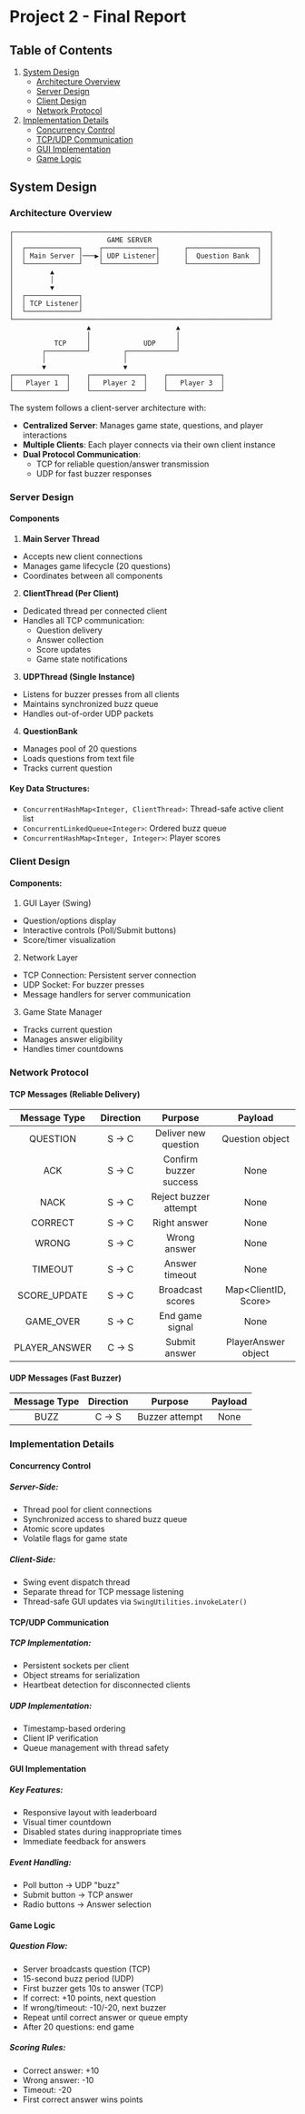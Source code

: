 # Project 2 - Final Report

## Table of Contents
1. [System Design](#system-design)
   - [Architecture Overview](#architecture-overview)
   - [Server Design](#server-design)
   - [Client Design](#client-design)
   - [Network Protocol](#network-protocol)
2. [Implementation Details](#implementation-details)
   - [Concurrency Control](#concurrency-control)
   - [TCP/UDP Communication](#tcpudp-communication)
   - [GUI Implementation](#gui-implementation)
   - [Game Logic](#game-logic)

## System Design

### Architecture Overview

```
┌───────────────────────────────────────────────────────────────┐
│                       GAME SERVER                             │
│  ┌─────────────┐    ┌─────────────┐      ┌─────────────────┐  │
│  │ Main Server │───▶│ UDP Listener│      │  Question Bank  │  │
│  └─────────────┘    └─────────────┘      └─────────────────┘  │
│         ▲                                                     │
│         │                                                     │
│         ▼                                                     │
│  ┌─────────────┐                                              │
│  │ TCP Listener│                                              │
│  └─────────────┘                                              │
└───────────────────────────────────────────────────────────────┘
                   ▲                     ▲
                   │                     │
           TCP     │             UDP     │
        ┌──────────┘        ┌────────────┘
        │                   │
        ▼                   ▼
┌─────────────┐    ┌─────────────┐    ┌─────────────┐
│   Player 1  │    │   Player 2  │    │   Player 3  │
└─────────────┘    └─────────────┘    └─────────────┘
```

The system follows a client-server architecture with:

- **Centralized Server**: Manages game state, questions, and player interactions
- **Multiple Clients**: Each player connects via their own client instance
- **Dual Protocol Communication**:
    - TCP for reliable question/answer transmission
    - UDP for fast buzzer responses

### Server Design

#### Components

1. **Main Server Thread**
- Accepts new client connections
- Manages game lifecycle (20 questions)
- Coordinates between all components
2. **ClientThread (Per Client)**
- Dedicated thread per connected client
- Handles all TCP communication:
    - Question delivery
    - Answer collection
    - Score updates
    - Game state notifications
3. **UDPThread (Single Instance)**
- Listens for buzzer presses from all clients
- Maintains synchronized buzz queue
- Handles out-of-order UDP packets
4. **QuestionBank**
- Manages pool of 20 questions
- Loads questions from text file
- Tracks current question

#### Key Data Structures:

- `ConcurrentHashMap<Integer, ClientThread>`: Thread-safe active client list
- `ConcurrentLinkedQueue<Integer>`: Ordered buzz queue
- `ConcurrentHashMap<Integer, Integer>`: Player scores

### Client Design

#### Components:

1. GUI Layer (Swing)
- Question/options display
- Interactive controls (Poll/Submit buttons)
- Score/timer visualization
2. Network Layer
- TCP Connection: Persistent server connection
- UDP Socket: For buzzer presses
- Message handlers for server communication
3. Game State Manager
- Tracks current question
- Manages answer eligibility
- Handles timer countdowns

### Network Protocol

#### TCP Messages (Reliable Delivery)

| Message Type | Direction | Purpose | Payload |
| :--: | :--: | :--: | :--: |
| QUESTION | S $\rightarrow$ C | Deliver new question | Question object |
| ACK | S $\rightarrow$ C | Confirm buzzer success | None |
| NACK | S $\rightarrow$ C | Reject buzzer attempt | None |
| CORRECT | S $\rightarrow$ C | Right answer | None |
| WRONG | S $\rightarrow$ C | Wrong answer | None |
| TIMEOUT | S $\rightarrow$ C | Answer timeout | None |
| SCORE_UPDATE | S $\rightarrow$ C | Broadcast scores | Map<ClientID, Score> |
| GAME_OVER | S $\rightarrow$ C | End game signal | None |
| PLAYER_ANSWER | C $\rightarrow$ S | Submit answer | PlayerAnswer object |

#### UDP Messages (Fast Buzzer)

| Message Type | Direction | Purpose | Payload |
| :--: | :--: | :--: | :--: |
| BUZZ | C $\rightarrow$ S | Buzzer attempt | None |

### Implementation Details

#### Concurrency Control

##### Server-Side:
- Thread pool for client connections
- Synchronized access to shared buzz queue
- Atomic score updates
- Volatile flags for game state

##### Client-Side:
- Swing event dispatch thread
- Separate thread for TCP message listening
- Thread-safe GUI updates via `SwingUtilities.invokeLater()`

#### TCP/UDP Communication

##### TCP Implementation:
- Persistent sockets per client
- Object streams for serialization
- Heartbeat detection for disconnected clients

##### UDP Implementation:
- Timestamp-based ordering
- Client IP verification
- Queue management with thread safety

#### GUI Implementation

##### Key Features:
- Responsive layout with leaderboard
- Visual timer countdown
- Disabled states during inappropriate times
- Immediate feedback for answers

##### Event Handling:
- Poll button → UDP "buzz"
- Submit button → TCP answer
- Radio buttons → Answer selection

#### Game Logic

##### Question Flow:
- Server broadcasts question (TCP)
- 15-second buzz period (UDP)
- First buzzer gets 10s to answer (TCP)
- If correct: +10 points, next question
- If wrong/timeout: -10/-20, next buzzer
- Repeat until correct answer or queue empty
- After 20 questions: end game

##### Scoring Rules:
- Correct answer: +10
- Wrong answer: -10
- Timeout: -20
- First correct answer wins points
